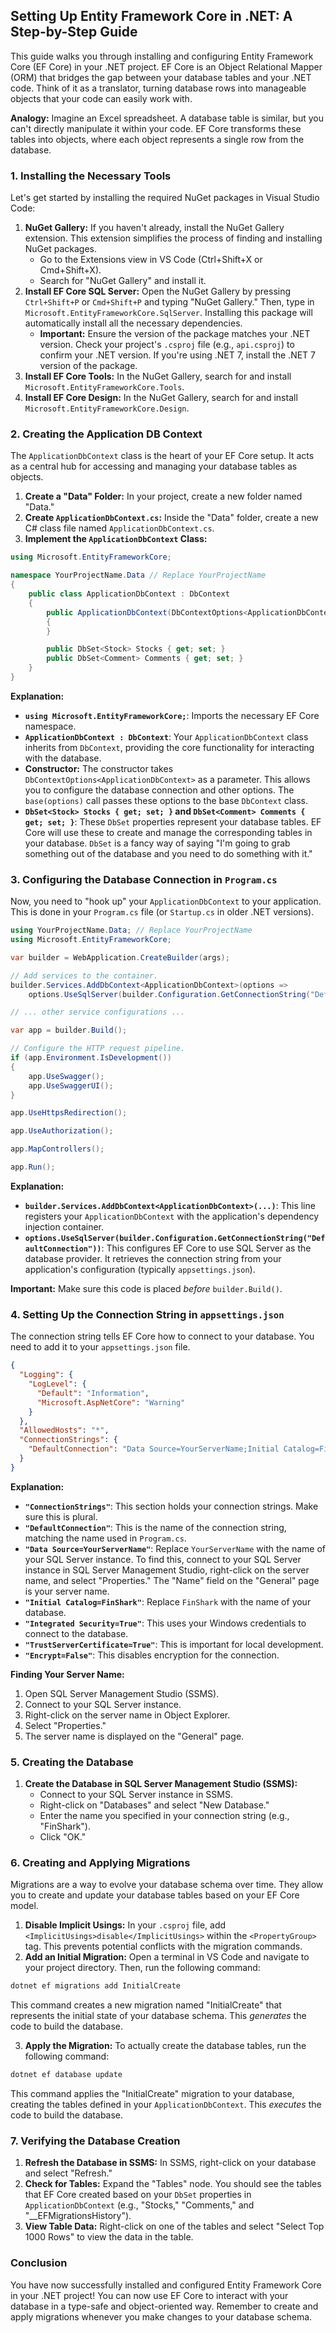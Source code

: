 ## Setting Up Entity Framework Core in .NET: A Step-by-Step Guide

This guide walks you through installing and configuring Entity Framework Core (EF Core) in your .NET project. EF Core is an Object Relational Mapper (ORM) that bridges the gap between your database tables and your .NET code. Think of it as a translator, turning database rows into manageable objects that your code can easily work with.

**Analogy:** Imagine an Excel spreadsheet. A database table is similar, but you can't directly manipulate it within your code. EF Core transforms these tables into objects, where each object represents a single row from the database.

### 1. Installing the Necessary Tools

Let's get started by installing the required NuGet packages in Visual Studio Code:

1.  **NuGet Gallery:** If you haven't already, install the NuGet Gallery extension. This extension simplifies the process of finding and installing NuGet packages.
    *   Go to the Extensions view in VS Code (Ctrl+Shift+X or Cmd+Shift+X).
    *   Search for "NuGet Gallery" and install it.
2.  **Install EF Core SQL Server:** Open the NuGet Gallery by pressing `Ctrl+Shift+P` or `Cmd+Shift+P` and typing "NuGet Gallery." Then, type in `Microsoft.EntityFrameworkCore.SqlServer`. Installing this package will automatically install all the necessary dependencies.
    *   **Important:** Ensure the version of the package matches your .NET version. Check your project's `.csproj` file (e.g., `api.csproj`) to confirm your .NET version. If you're using .NET 7, install the .NET 7 version of the package.
3.  **Install EF Core Tools:** In the NuGet Gallery, search for and install `Microsoft.EntityFrameworkCore.Tools`.
4.  **Install EF Core Design:** In the NuGet Gallery, search for and install `Microsoft.EntityFrameworkCore.Design`.

### 2. Creating the Application DB Context

The `ApplicationDbContext` class is the heart of your EF Core setup. It acts as a central hub for accessing and managing your database tables as objects.

1.  **Create a "Data" Folder:** In your project, create a new folder named "Data."
2.  **Create `ApplicationDbContext.cs`:** Inside the "Data" folder, create a new C# class file named `ApplicationDbContext.cs`.
3.  **Implement the `ApplicationDbContext` Class:**

```csharp
using Microsoft.EntityFrameworkCore;

namespace YourProjectName.Data // Replace YourProjectName
{
    public class ApplicationDbContext : DbContext
    {
        public ApplicationDbContext(DbContextOptions<ApplicationDbContext> options) : base(options)
        {
        }

        public DbSet<Stock> Stocks { get; set; }
        public DbSet<Comment> Comments { get; set; }
    }
}
```

**Explanation:**

*   **`using Microsoft.EntityFrameworkCore;`**: Imports the necessary EF Core namespace.
*   **`ApplicationDbContext : DbContext`**:  Your `ApplicationDbContext` class inherits from `DbContext`, providing the core functionality for interacting with the database.
*   **Constructor:** The constructor takes `DbContextOptions<ApplicationDbContext>` as a parameter. This allows you to configure the database connection and other options. The `base(options)` call passes these options to the base `DbContext` class.
*   **`DbSet<Stock> Stocks { get; set; }` and `DbSet<Comment> Comments { get; set; }`**: These `DbSet` properties represent your database tables. EF Core will use these to create and manage the corresponding tables in your database.  `DbSet` is a fancy way of saying "I'm going to grab something out of the database and you need to do something with it."

### 3. Configuring the Database Connection in `Program.cs`

Now, you need to "hook up" your `ApplicationDbContext` to your application. This is done in your `Program.cs` file (or `Startup.cs` in older .NET versions).

```csharp
using YourProjectName.Data; // Replace YourProjectName
using Microsoft.EntityFrameworkCore;

var builder = WebApplication.CreateBuilder(args);

// Add services to the container.
builder.Services.AddDbContext<ApplicationDbContext>(options =>
    options.UseSqlServer(builder.Configuration.GetConnectionString("DefaultConnection")));

// ... other service configurations ...

var app = builder.Build();

// Configure the HTTP request pipeline.
if (app.Environment.IsDevelopment())
{
    app.UseSwagger();
    app.UseSwaggerUI();
}

app.UseHttpsRedirection();

app.UseAuthorization();

app.MapControllers();

app.Run();
```

**Explanation:**

*   **`builder.Services.AddDbContext<ApplicationDbContext>(...)`**: This line registers your `ApplicationDbContext` with the application's dependency injection container.
*   **`options.UseSqlServer(builder.Configuration.GetConnectionString("DefaultConnection"))`**: This configures EF Core to use SQL Server as the database provider. It retrieves the connection string from your application's configuration (typically `appsettings.json`).

**Important:** Make sure this code is placed *before* `builder.Build()`.

### 4. Setting Up the Connection String in `appsettings.json`

The connection string tells EF Core how to connect to your database. You need to add it to your `appsettings.json` file.

```json
{
  "Logging": {
    "LogLevel": {
      "Default": "Information",
      "Microsoft.AspNetCore": "Warning"
    }
  },
  "AllowedHosts": "*",
  "ConnectionStrings": {
    "DefaultConnection": "Data Source=YourServerName;Initial Catalog=FinShark;Integrated Security=True;TrustServerCertificate=True;Encrypt=False"
  }
}
```

**Explanation:**

*   **`"ConnectionStrings"`**: This section holds your connection strings.  Make sure this is plural.
*   **`"DefaultConnection"`**: This is the name of the connection string, matching the name used in `Program.cs`.
*   **`"Data Source=YourServerName"`**: Replace `YourServerName` with the name of your SQL Server instance.  To find this, connect to your SQL Server instance in SQL Server Management Studio, right-click on the server name, and select "Properties." The "Name" field on the "General" page is your server name.
*   **`"Initial Catalog=FinShark"`**: Replace `FinShark` with the name of your database.
*   **`"Integrated Security=True"`**: This uses your Windows credentials to connect to the database.
*   **`"TrustServerCertificate=True"`**: This is important for local development.
*   **`"Encrypt=False"`**: This disables encryption for the connection.

**Finding Your Server Name:**

1.  Open SQL Server Management Studio (SSMS).
2.  Connect to your SQL Server instance.
3.  Right-click on the server name in Object Explorer.
4.  Select "Properties."
5.  The server name is displayed on the "General" page.

### 5. Creating the Database

1.  **Create the Database in SQL Server Management Studio (SSMS):**
    *   Connect to your SQL Server instance in SSMS.
    *   Right-click on "Databases" and select "New Database."
    *   Enter the name you specified in your connection string (e.g., "FinShark").
    *   Click "OK."

### 6. Creating and Applying Migrations

Migrations are a way to evolve your database schema over time. They allow you to create and update your database tables based on your EF Core model.

1.  **Disable Implicit Usings:** In your `.csproj` file, add `<ImplicitUsings>disable</ImplicitUsings>` within the `<PropertyGroup>` tag. This prevents potential conflicts with the migration commands.
2.  **Add an Initial Migration:** Open a terminal in VS Code and navigate to your project directory. Then, run the following command:

```bash
dotnet ef migrations add InitialCreate
```

This command creates a new migration named "InitialCreate" that represents the initial state of your database schema.  This *generates* the code to build the database.

3.  **Apply the Migration:** To actually create the database tables, run the following command:

```bash
dotnet ef database update
```

This command applies the "InitialCreate" migration to your database, creating the tables defined in your `ApplicationDbContext`.  This *executes* the code to build the database.

### 7. Verifying the Database Creation

1.  **Refresh the Database in SSMS:** In SSMS, right-click on your database and select "Refresh."
2.  **Check for Tables:** Expand the "Tables" node. You should see the tables that EF Core created based on your `DbSet` properties in `ApplicationDbContext` (e.g., "Stocks," "Comments," and "__EFMigrationsHistory").
3.  **View Table Data:** Right-click on one of the tables and select "Select Top 1000 Rows" to view the data in the table.

### Conclusion

You have now successfully installed and configured Entity Framework Core in your .NET project! You can now use EF Core to interact with your database in a type-safe and object-oriented way. Remember to create and apply migrations whenever you make changes to your database schema.